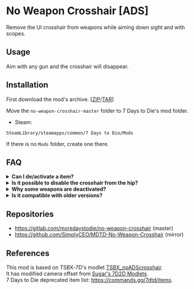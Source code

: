 No Weapon Crosshair [ADS]
=========================

Remove the UI crosshair from weapons while aiming down sight and with scopes.

Usage
-----

Aim with any gun and the crosshair will disappear.

Installation
------------

First download the mod's archive. [[ZIP](https://gitlab.com/moredaystodie/no-weapon-crosshair/-/archive/master/no-weapon-crosshair-master.zip)/[TAR](https://gitlab.com/moredaystodie/no-weapon-crosshair/-/archive/master/no-weapon-crosshair-master.tar.gz)]

Move the `no-weapon-crosshair-master` folder to 7 Days to Die's mod folder.<br>

- Steam:
```shell
SteamLibrary/steamapps/common/7 Days to Die/Mods
```

If there is no `Mods` folder, create one there.

FAQ
---

<details><summary><b>Can I de/activate a item?</b></summary>
  Yes. It is possible by commenting the line where the item code is being called.
</details>

<details><summary><b>Is it possible to disable the crosshair from the hip?</b></summary>
  I did not tried yet, but I bet it can.
</details>

<details><summary><b>Why some weapons are deactivated?</b></summary>
  If the weapon has no sight, it will be deactivated. For the hardcore players it is recommended to uncomment the lines.
</details>

<details><summary><b>Is it compatible with older versions?</b></summary>
  I did not tested, but it should. There are deprecated lists on internet. I just added older guns like Blunderbuss and MR10.
</details>

Repositories
------------

- https://gitlab.com/moredaystodie/no-weapon-crosshair (master)
- https://github.com/SimplyCEO/MDTD-No-Weapon-Crosshair (mirror)

References
----------

This mod is based on TSBX-7D's modlet [TSBX_noADScrosshair](https://github.com/TSBX-7D/Modlets/tree/master/TSBX_noADScrosshair).<br>
It has modified camera offset from [Sugar's 7D2D Modlets](https://github.com/GitSugar/Sugars-7d2d-modlets).<br>
7 Days to Die deprecated item list: https://commands.gg/7dtd/items.

